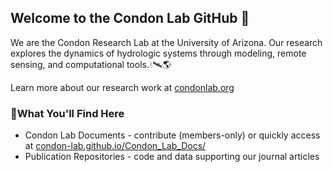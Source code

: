 ## Welcome to the Condon Lab GitHub 👋

We are the Condon Research Lab at the University of Arizona. Our research explores the dynamics of hydrologic systems through modeling, remote sensing, and computational tools.💧🛰️🌎 

Learn more about our research work at [condonlab.org](https://condonlab.org/) 

### 📁What You'll Find Here 
* Condon Lab Documents - contribute (members-only) or quickly access at [condon-lab.github.io/Condon_Lab_Docs/](https://condon-lab.github.io/Condon_Lab_Docs/)
* Publication Repositories - code and data supporting our journal articles
<!--

**Here are some ideas to get you started:**

🙋‍♀️ A short introduction - what is your organization all about?
🌈 Contribution guidelines - how can the community get involved?
👩‍💻 Useful resources - where can the community find your docs? Is there anything else the community should know?
🍿 Fun facts - what does your team eat for breakfast?
🧙 Remember, you can do mighty things with the power of [Markdown](https://docs.github.com/github/writing-on-github/getting-started-with-writing-and-formatting-on-github/basic-writing-and-formatting-syntax)
-->
